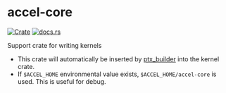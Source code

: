 accel-core
===========

[![Crate](http://meritbadge.herokuapp.com/accel-core)](https://crates.io/crates/accel-core)
[![docs.rs](https://docs.rs/accel-core/badge.svg)](https://docs.rs/accel-core)

Support crate for writing kernels

- This crate will automatically be inserted by [ptx_builder](../src/ptx_builder) into the kernel crate.
- If `$ACCEL_HOME` environmental value exists, `$ACCEL_HOME/accel-core` is used. This is useful for debug.

